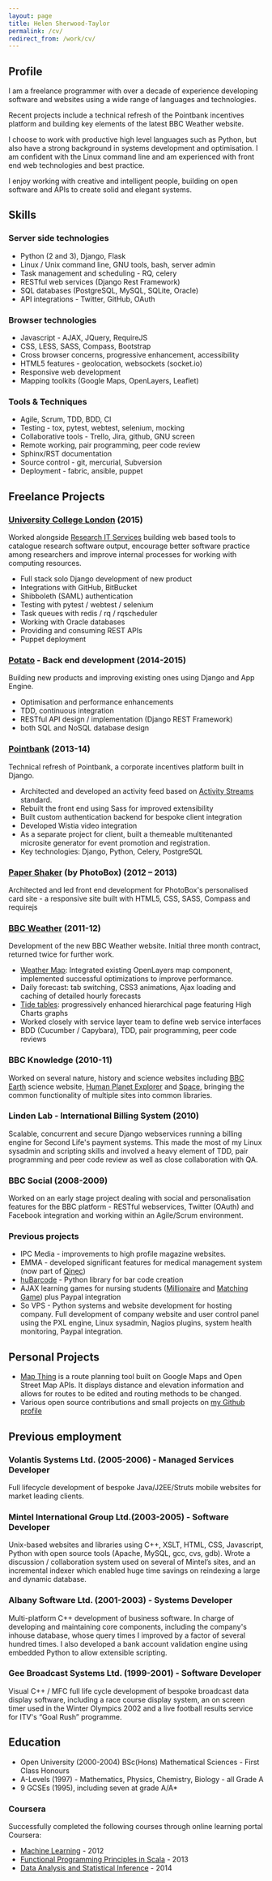 ```yaml
---
layout: page
title: Helen Sherwood-Taylor
permalink: /cv/
redirect_from: /work/cv/
---
```



## Profile

I am a freelance programmer with over a decade of experience developing software and websites using a wide range of languages and technologies.

Recent projects include a technical refresh of the Pointbank incentives platform and building key elements of the latest BBC Weather website.

I choose to work with productive high level languages such as Python, but also have a strong background in systems development and optimisation. I am confident with the Linux command line and am experienced with front end web technologies and best practice.

I enjoy working with creative and intelligent people, building on open software and APIs to create solid and elegant systems.

## Skills

### Server side technologies
* Python (2 and 3), Django, Flask
* Linux / Unix command line, GNU tools, bash, server admin
* Task management and scheduling - RQ, celery
* RESTful web services (Django Rest Framework)
* SQL databases (PostgreSQL, MySQL, SQLite, Oracle)
* API integrations - Twitter, GitHub, OAuth

### Browser technologies
* Javascript - AJAX, JQuery, RequireJS
* CSS, LESS, SASS, Compass, Bootstrap
* Cross browser concerns, progressive enhancement, accessibility
* HTML5 features - geolocation, websockets (socket.io)
* Responsive web development
* Mapping toolkits (Google Maps, OpenLayers, Leaflet)

### Tools & Techniques
* Agile, Scrum, TDD, BDD, CI
* Testing - tox, pytest, webtest, selenium, mocking
* Collaborative tools - Trello, Jira, github, GNU screen
* Remote working, pair programming, peer code review
* Sphinx/RST documentation
* Source control - git, mercurial, Subversion
* Deployment - fabric, ansible, puppet

## Freelance Projects

### [University College London](http://www.ucl.ac.uk/) (2015)

Worked alongside [Research IT Services](https://www.ucl.ac.uk/isd/services/research-it) building web based tools to catalogue research software output, encourage better software practice among researchers and improve internal processes for working with computing resources.

* Full stack solo Django development of new product
* Integrations with GitHub, BitBucket
* Shibboleth (SAML) authentication
* Testing with pytest / webtest / selenium
* Task queues with redis / rq / rqscheduler
* Working with Oracle databases
* Providing and consuming REST APIs
* Puppet deployment

### [Potato](https://p.ota.to/) - Back end development (2014-2015)

Building new products and improving existing ones using Django and App Engine.

* Optimisation and performance enhancements
* TDD, continuous integration
* RESTful API design / implementation (Django REST Framework)
* both SQL and NoSQL database design

### [Pointbank](http://pointbank.co.uk/) (2013-14)

Technical refresh of Pointbank, a corporate incentives platform built in Django.

* Architected and developed an activity feed based on [Activity Streams](http://activitystrea.ms/) standard.
* Rebuilt the front end using Sass for improved extensibility
* Built custom authentication backend for bespoke client integration
* Developed Wistia video integration
* As a separate project for client, built a themeable multitenanted microsite generator for event promotion and registration.
* Key technologies: Django, Python, Celery, PostgreSQL

### [Paper Shaker](http://paper-shaker.com/) (by PhotoBox) (2012 – 2013)

Architected and led front end development for PhotoBox's personalised card site - a responsive site built with HTML5, CSS, SASS, Compass and requirejs

### [BBC Weather](http://www.bbc.co.uk/weather/2647365) (2011-12)

Development of the new BBC Weather website. Initial three month contract, returned twice for further work.

* [Weather Map](http://www.bbc.co.uk/weather/2643743#maps): Integrated existing OpenLayers map component, implemented successful optimizations to improve performance.
* Daily forecast: tab switching, CSS3 animations, Ajax loading and caching of detailed hourly forecasts
* [Tide tables](http://www.bbc.co.uk/weather/coast_and_sea/tide_tables): progressively enhanced hierarchical page featuring High Charts graphs
* Worked closely with service layer team to define web service interfaces
* BDD (Cucumber / Capybara), TDD, pair programming, peer code reviews

### BBC Knowledge (2010-11)

Worked on several nature, history and science websites including [BBC Earth](http://www.bbc.co.uk/science/earth/) science website, [Human Planet Explorer](http://www.bbc.co.uk/nature/humanplanetexplorer) and [Space](http://www.bbc.co.uk/science/space/), bringing the common functionality of multiple sites into common libraries.

### Linden Lab - International Billing System (2010)

Scalable, concurrent and secure Django webservices running a billing engine for Second Life's payment systems. This made the most of my Linux sysadmin and scripting skills and involved a heavy element of TDD, pair programming and peer code review as well as close collaboration with QA.

### BBC Social (2008-2009)

Worked on an early stage project dealing with social and personalisation features for the BBC platform - RESTful webservices, Twitter (OAuth) and Facebook integration and working within an Agile/Scrum environment.

### Previous projects

* IPC Media - improvements to high profile magazine websites.
* EMMA - developed significant features for medical management system (now part of [Qinec](http://www.qinec.com/))
* [huBarcode](https://github.com/hudora/huBarcode) - Python library for bar code creation
* AJAX learning games for nursing students ([Millionaire](http://freenursetutor.com/game-room/millionaire-game.html) and [Matching Game](http://freenursetutor.com/game-room/match-games.html)) plus Paypal integration
* So VPS - Python systems and website development for hosting company. Full development of company website and user control panel using the PXL engine, Linux sysadmin, Nagios plugins, system health monitoring, Paypal integration.

## Personal Projects

* [Map Thing](http://mapthing.helen.st/) is a route planning tool built on Google Maps and Open Street Map APIs. It displays distance and elevation information and allows for routes to be edited and routing methods to be changed.
* Various open source contributions and small projects on [my Github profile](https://github.com/helenst)

## Previous employment

### Volantis Systems Ltd. (2005-2006) - Managed Services Developer

Full lifecycle development of bespoke Java/J2EE/Struts mobile websites for market leading clients.

### Mintel International Group Ltd.(2003-2005) - Software Developer

Unix-based websites and libraries using C++, XSLT, HTML, CSS, Javascript, Python with open source tools (Apache, MySQL, gcc, cvs, gdb). Wrote a discussion / collaboration system used on several of Mintel’s sites, and an incremental indexer which enabled huge time savings on reindexing a large and dynamic database.

### Albany Software Ltd. (2001-2003) - Systems Developer

Multi-platform C++ development of business software. In charge of developing and maintaining core components, including the company's inhouse database, whose query times I improved by a factor of several hundred times. I also developed a bank account validation engine using embedded Python to allow extensible scripting.

### Gee Broadcast Systems Ltd. (1999-2001) - Software Developer

Visual C++ / MFC full life cycle development of bespoke broadcast data display software, including a race course display system, an on screen timer used in the Winter Olympics 2002 and a live football results service for ITV's “Goal Rush” programme.

 
## Education

* Open University (2000-2004) BSc(Hons) Mathematical Sciences - First Class Honours
* A-Levels (1997) - Mathematics, Physics, Chemistry, Biology - all Grade A
* 9 GCSEs (1995), including seven at grade A/A*

### Coursera

Successfully completed the following courses through online learning portal Coursera:

* [Machine Learning](https://www.coursera.org/course/ml) - 2012
* [Functional Programming Principles in Scala](https://www.coursera.org/course/progfun) - 2013
* [Data Analysis and Statistical Inference](https://www.coursera.org/course/statistics) - 2014

